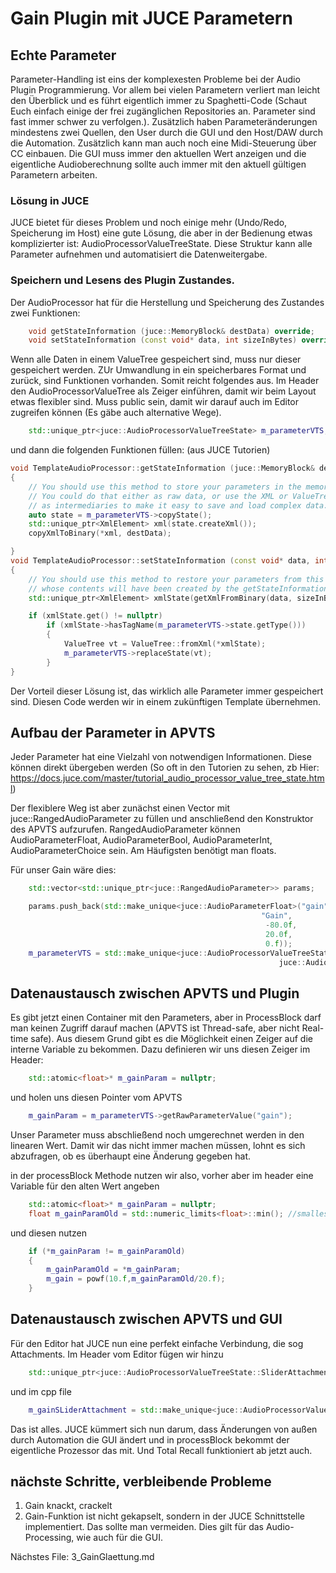 # Gain Plugin mit JUCE Parametern

## Echte Parameter
Parameter-Handling ist eins der komplexesten Probleme bei der Audio Plugin Programmierung. Vor allem bei vielen Parametern verliert man leicht den Überblick und es führt eigentlich immer zu Spaghetti-Code (Schaut Euch einfach einige der frei zugänglichen Repositories an. Parameter sind fast immer schwer zu verfolgen.).
Zusätzlich haben Parameteränderungen mindestens zwei Quellen, den User durch die GUI und den Host/DAW durch die Automation. Zusätzlich kann man auch noch eine Midi-Steuerung über CC einbauen. Die GUI muss immer den aktuellen Wert anzeigen und die eigentliche Audioberechnung sollte auch immer mit den aktuell gültigen Parametern arbeiten. 

### Lösung in JUCE
JUCE bietet für dieses Problem und noch einige mehr (Undo/Redo, Speicherung im Host) eine gute Lösung, die aber in der Bedienung etwas komplizierter ist: AudioProcessorValueTreeState. Diese Struktur kann alle Parameter aufnehmen und automatisiert die Datenweitergabe.

### Speichern und Lesens des Plugin Zustandes.
Der AudioProcessor hat für die Herstellung und Speicherung des Zustandes zwei Funktionen:
```cpp
    void getStateInformation (juce::MemoryBlock& destData) override;
    void setStateInformation (const void* data, int sizeInBytes) override;
```

Wenn alle Daten in einem ValueTree gespeichert sind, muss nur dieser gespeichert werden. ZUr Umwandlung in ein speicherbares Format und zurück, sind Funktionen vorhanden. Somit reicht folgendes aus. 
Im Header den AudioProcessorValueTree als Zeiger einführen, damit wir beim Layout etwas flexibler sind. Muss public sein, damit wir darauf auch im Editor zugreifen können (Es gäbe auch alternative Wege). 
```cpp
    std::unique_ptr<juce::AudioProcessorValueTreeState> m_parameterVTS;
```

und dann die folgenden Funktionen füllen: (aus JUCE Tutorien)
```cpp
void TemplateAudioProcessor::getStateInformation (juce::MemoryBlock& destData)
{
    // You should use this method to store your parameters in the memory block.
    // You could do that either as raw data, or use the XML or ValueTree classes
    // as intermediaries to make it easy to save and load complex data.
	auto state = m_parameterVTS->copyState();
	std::unique_ptr<XmlElement> xml(state.createXml());
	copyXmlToBinary(*xml, destData);

}
void TemplateAudioProcessor::setStateInformation (const void* data, int sizeInBytes)
{
    // You should use this method to restore your parameters from this memory block,
    // whose contents will have been created by the getStateInformation() call.
 	std::unique_ptr<XmlElement> xmlState(getXmlFromBinary(data, sizeInBytes));

	if (xmlState.get() != nullptr)
		if (xmlState->hasTagName(m_parameterVTS->state.getType()))
        {
            ValueTree vt = ValueTree::fromXml(*xmlState);
			m_parameterVTS->replaceState(vt);
        }
}
```

Der Vorteil dieser Lösung ist, das wirklich alle Parameter immer gespeichert sind. Diesen Code werden wir in einem zukünftigen Template übernehmen.

## Aufbau der Parameter in APVTS 

Jeder Parameter hat eine Vielzahl von notwendigen Informationen. Diese können direkt übergeben werden (So oft in den Tutorien zu sehen, zb Hier: https://docs.juce.com/master/tutorial_audio_processor_value_tree_state.html)

Der flexiblere Weg ist aber zunächst einen Vector mit juce::RangedAudioParameter zu füllen und anschließend den Konstruktor des APVTS aufzurufen.
RangedAudioParameter können AudioParameterFloat, AudioParameterBool, AudioParameterInt, AudioParameterChoice sein. Am Häufigsten benötigt man floats.

Für unser Gain wäre dies:
```cpp
    std::vector<std::unique_ptr<juce::RangedAudioParameter>> params;

    params.push_back(std::make_unique<juce::AudioParameterFloat>("gain",            // parameterID
                                                        "Gain",            // parameter name
                                                         -80.0f,              // minimum value
                                                         20.0f,              // maximum value
                                                         0.f));              // default value
    m_parameterVTS = std::make_unique<juce::AudioProcessorValueTreeState>(*this, nullptr, juce::Identifier("GainVTS"),
                                                            juce::AudioProcessorValueTreeState::ParameterLayout(params.begin(), params.end()));
```

## Datenaustausch zwischen APVTS und Plugin

Es gibt jetzt einen Container mit den Parameters, aber in ProcessBlock darf man keinen Zugriff darauf machen (APVTS ist Thread-safe, aber nicht
Real-time safe). Aus diesem Grund gibt es die Möglichkeit einen Zeiger auf die interne Variable zu bekommen. 
Dazu definieren wir uns diesen Zeiger im Header:
```cpp
    std::atomic<float>* m_gainParam = nullptr; 
```
und holen uns diesen Pointer vom APVTS

```cpp
    m_gainParam = m_parameterVTS->getRawParameterValue("gain");
```

Unser Parameter muss abschließend noch umgerechnet werden in den linearen Wert. Damit wir das nicht immer machen müssen, lohnt es sich abzufragen, ob es überhaupt eine Änderung gegeben hat.

in der processBlock Methode nutzen wir also, vorher aber im header eine Variable für den alten Wert angeben
```cpp
    std::atomic<float>* m_gainParam = nullptr; 
    float m_gainParamOld = std::numeric_limits<float>::min(); //smallest possible number, will change in the first block
```
und diesen nutzen
```cpp
    if (*m_gainParam != m_gainParamOld)
    {
        m_gainParamOld = *m_gainParam;
        m_gain = powf(10.f,m_gainParamOld/20.f);
    }
```

## Datenaustausch zwischen APVTS und GUI
Für den Editor hat JUCE nun eine perfekt einfache Verbindung, die sog Attachments. Im Header vom Editor fügen wir hinzu
```cpp
    std::unique_ptr<juce::AudioProcessorValueTreeState::SliderAttachment> m_gainSLiderAttachment;
```

und im cpp file

```cpp
	m_gainSLiderAttachment = std::make_unique<juce::AudioProcessorValueTreeState::SliderAttachment>(*processorRef.m_parameterVTS, "gain", m_gainSlider);
```

Das ist alles. JUCE kümmert sich nun darum, dass Änderungen von außen durch Automation die GUI ändert und in processBlock bekommt der eigentliche Prozessor das mit. Und Total Recall funktioniert ab jetzt auch.

## nächste Schritte, verbleibende Probleme
1. Gain knackt, crackelt
2. Gain-Funktion ist nicht gekapselt, sondern in der JUCE Schnittstelle implementiert. Das sollte man vermeiden. Dies gilt für das Audio-Processing, wie auch für die GUI.


Nächstes File: 3_GainGlaettung.md







